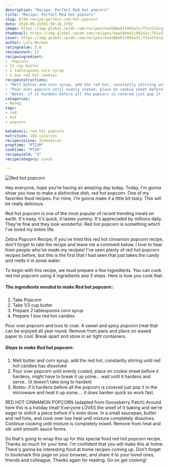 ```yaml
---
description: "Recipe: Perfect Red hot popcorn"
title: "Recipe: Perfect Red hot popcorn"
slug: 6749-recipe-perfect-red-hot-popcorn
date: 2019-09-25T01:50:16.378Z
image: https://img-global.cpcdn.com/recipes/4aa588e81c092a3c/751x532cq70/red-hot-popcorn-recipe-main-photo.jpg
thumbnail: https://img-global.cpcdn.com/recipes/4aa588e81c092a3c/751x532cq70/red-hot-popcorn-recipe-main-photo.jpg
cover: https://img-global.cpcdn.com/recipes/4aa588e81c092a3c/751x532cq70/red-hot-popcorn-recipe-main-photo.jpg
author: Lulu Norman
ratingvalue: 3.8
reviewcount: 12
recipeingredient:
-  Popcorn
- 13 cup butter
- 2 tablespoons corn syrup
- 1 box red hot candies
recipeinstructions:
- "Melt butter and corn syrup, add the red hot, constantly stirring until red hot candies has dissolved"
- "Pour over popcorn until evenly coated, place on cookie sheet before it hardens, might have to break it up some... wait until it hardens and serve.. (it doesn’t take long to harden)"
- "Notes- if it hardens before all the popcorn is covered just pop it in the microwave and heat it up some.... it does harden quick so work fast."
categories:
- Resep
tags:
- red
- hot
- popcorn

katakunci: red hot popcorn
nutrition: 104 calories
recipecuisine: Indonesian
preptime: "PT23M"
cooktime: "PT2H"
recipeyield: "3"
recipecategory: Lunch

---
```



![Red hot popcorn](https://img-global.cpcdn.com/recipes/4aa588e81c092a3c/751x532cq70/red-hot-popcorn-recipe-main-photo.jpg)

Hey everyone, hope you're having an amazing day today. Today, I'm gonna show you how to make a distinctive dish, red hot popcorn. One of my favorites food recipes. For mine, I'm gonna make it a little bit tasty. This will be really delicious.

Red hot popcorn is one of the most popular of recent trending meals on earth. It's easy, it's quick, it tastes yummy. It's appreciated by millions daily. They're fine and they look wonderful. Red hot popcorn is something which I've loved my entire life.

Zebra Popcorn Recipe; If you&#39;ve tried this red hot cinnamon popcorn recipe, don&#39;t forget to rate the recipe and leave me a comment below. I love to hear from people who&#39;ve made my recipes! I&#39;ve seen plenty of red hot popcorn recipes before, but this is the first that I had seen that just takes the candy and melts it in some water.


To begin with this recipe, we must prepare a few ingredients. You can cook red hot popcorn using 4 ingredients and 3 steps. Here is how you cook that.

##### The ingredients needed to make Red hot popcorn::

1. Take  Popcorn
1. Take 1/3 cup butter
1. Prepare 2 tablespoons corn syrup
1. Prepare 1 box red hot candies


Pour over popcorn and toss to coat. A sweet and spicy popcorn treat that can be enjoyed all year round. Remove from pans and place on waxed paper to cool. Break apart and store in air tight containers. 

##### Steps to make Red hot popcorn:

1. Melt butter and corn syrup, add the red hot, constantly stirring until red hot candies has dissolved
1. Pour over popcorn until evenly coated, place on cookie sheet before it hardens, might have to break it up some... wait until it hardens and serve.. (it doesn’t take long to harden)
1. Notes- if it hardens before all the popcorn is covered just pop it in the microwave and heat it up some.... it does harden quick so work fast.


RED HOT CINNAMON POPCORN (adapted from Gooseberry Patch) Around here this is a holiday treat! Everyone LOVES the smell of it baking and we&#39;re eager to snitch a piece before it&#39;s even done. In a small saucepan, butter and red hots, and cook over low heat until mixture completely dissolves. Continue cooking until mixture is completely mixed. Remove from heat and stir until smooth sauce forms. 

So that's going to wrap this up for this special food red hot popcorn recipe. Thanks so much for your time. I'm confident that you will make this at home. There's gonna be interesting food at home recipes coming up. Don't forget to bookmark this page on your browser, and share it to your loved ones, friends and colleague. Thanks again for reading. Go on get cooking!
